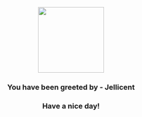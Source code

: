 <p align="center">
    <img src="https://raw.githubusercontent.com/PokeAPI/sprites/master/sprites/pokemon/593.png" width="150" height="150">
</p>
<h3 align="center">You have been greeted by - <b>Jellicent</b></h3>
<h3 align="center">Have a nice day!</h3>

